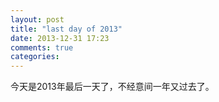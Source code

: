 ```yaml
---
layout: post
title: "last day of 2013"
date: 2013-12-31 17:23
comments: true
categories: 
---
```


今天是2013年最后一天了，不经意间一年又过去了。


